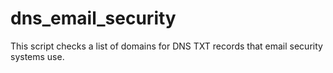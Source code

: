 # dns_email_security
This script checks a list of domains for DNS TXT records that email security systems use. 
